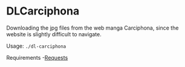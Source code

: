 # DLCarciphona
Downloading the jpg files from the web manga Carciphona, since the website is slightly difficult to navigate.

Usage: `./dl-carciphona`

Requirements
  -[Requests](http://docs.python-requests.org/en/master/)
 
